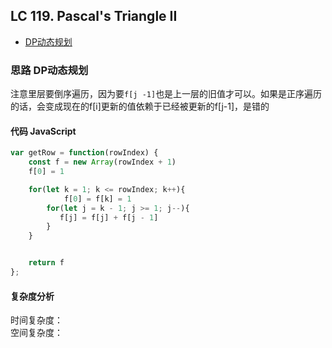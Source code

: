 ## LC 119. Pascal's Triangle II

- [DP动态规划](#思路-DP动态规划)

### 思路 DP动态规划
注意里层要倒序遍历，因为要`f[j -1]`也是上一层的旧值才可以。如果是正序遍历的话，会变成现在的f[i]更新的值依赖于已经被更新的f[j-1]，是错的
#### 代码 JavaScript

```JavaScript
var getRow = function(rowIndex) {
    const f = new Array(rowIndex + 1)
    f[0] = 1

    for(let k = 1; k <= rowIndex; k++){
            f[0] = f[k] = 1
        for(let j = k - 1; j >= 1; j--){
           f[j] = f[j] + f[j - 1]
        }
    }


    return f
};

```

#### 复杂度分析
时间复杂度： </br>
空间复杂度：